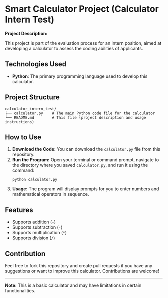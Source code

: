 # Smart Calculator Project (Calculator Intern Test)

**Project Description:**

This project is part of the evaluation process for an Intern position, aimed at developing a calculator to assess the coding abilities of applicants.

## Technologies Used

- **Python**: The primary programming language used to develop this calculator.

## Project Structure
```
calculator_intern_test/
├── calculator.py    # The main Python code file for the calculator
└── README.md        # This file (project description and usage instructions)
```
## How to Use

1.  **Download the Code:** You can download the `calculator.py` file from this repository.
2.  **Run the Program:** Open your terminal or command prompt, navigate to the directory where you saved `calculator.py`, and run it using the command:
    ```
    python calculator.py
    ```
3.  **Usage:** The program will display prompts for you to enter numbers and mathematical operators in sequence.

## Features

- Supports addition (`+`)
- Supports subtraction (`-`)
- Supports multiplication (`*`)
- Supports division (`/`)

## Contribution

Feel free to fork this repository and create pull requests if you have any suggestions or want to improve this calculator. Contributions are welcome!

---

**Note:** This is a basic calculator and may have limitations in certain functionalities.

